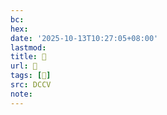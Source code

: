 ```yaml
---
bc:
hex:
date: '2025-10-13T10:27:05+08:00'
lastmod:
title: 􄉸
url: 􄉸
tags: [𡽁]
src: DCCV
note:
---
```

